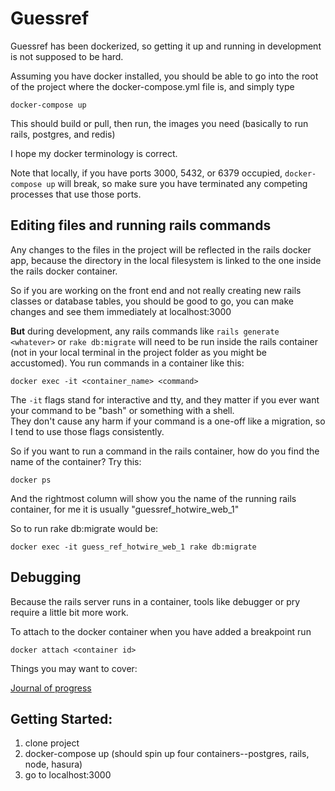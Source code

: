 # Guessref

Guessref has been dockerized, so getting it up and running in development is not supposed to be hard.

Assuming you have docker installed, you should be able to go into the root of the project
where the docker-compose.yml file is, and simply type

```docker-compose up```

This should build or pull, then run, the images you need (basically to run rails, postgres, and redis)

I hope my docker terminology is correct.  

Note that locally, if you have ports 3000, 5432, or 6379 occupied, ```docker-compose up``` will break, so make sure you have terminated any competing processes that use those ports. 

## Editing files and running rails commands 

Any changes to the files in the project will be reflected in the rails docker app, because the directory
in the local filesystem is linked to the one inside the rails docker container.

So if you are working on the front end and not really creating new rails classes or database tables, you should be good to go, you can make changes and see them immediately at localhost:3000

**But** during development, any rails commands like ```rails generate <whatever>``` or ```rake db:migrate``` will need to be run inside the rails container (not in your local terminal in the project folder as you might be accustomed).  You run commands in a container like this:

```docker exec -it <container_name> <command>```

The ```-it``` flags stand for interactive and tty, and they matter if you ever want your command to be "bash" or something with a shell.  
They don't cause any harm if your command is a one-off like a migration, so I tend to use those flags consistently.

So if you want to run a command in the rails container, how do you find the name of the container?  Try this:

```docker ps```

And the rightmost column will show you the name of the running rails container, for me it is usually "guessref_hotwire_web_1"

So to run rake db:migrate would be:

```docker exec -it guess_ref_hotwire_web_1 rake db:migrate```



## Debugging

Because the rails server runs in a container, tools like debugger or pry require a little bit more work.

To attach to the docker container when you have added a breakpoint run

```docker attach <container id>```








Things you may want to cover:

[Journal of progress](JOURNAL.md)

## Getting Started:

1. clone project
2. docker-compose up (should spin up four containers--postgres, rails, node, hasura)
3. go to localhost:3000
